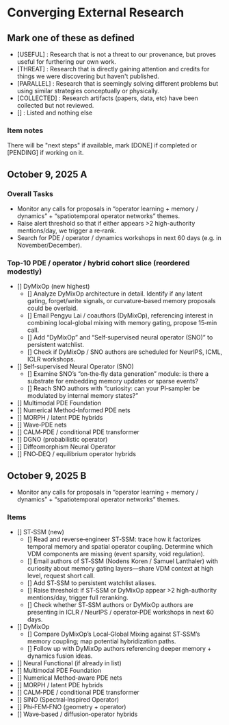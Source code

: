 # Converging External Research

## Mark one of these as defined

- [USEFUL] : Research that is not a threat to our provenance, but proves useful for furthering our own work.
- [THREAT] : Research that is directly gaining attention and credits for things we were discovering but haven't published.
- [PARALLEL] : Research that is seemingly solving different problems but using similar strategies conceptually or physically.
- [COLLECTED] : Research artifacts (papers, data, etc) have been collected but not reviewed.
- [] : Listed and nothing else

### Item notes

There will be "next steps" if available, mark [DONE] if completed or [PENDING] if working on it.

## October 9, 2025 A

### Overall Tasks

- Monitor any calls for proposals in “operator learning + memory / dynamics” + “spatiotemporal operator networks” themes.
- Raise alert threshold so that if either appears >2 high-authority mentions/day, we trigger a re‑rank.
- Search for PDE / operator / dynamics workshops in next 60 days (e.g. in November/December).

### Top‑10 PDE / operator / hybrid cohort slice (reordered modestly)

- [] DyMixOp (new highest)
  - [] Analyze DyMixOp architecture in detail. Identify if any latent gating, forget/write signals, or curvature-based memory proposals could be overlaid.
  - [] Email Pengyu Lai / coauthors (DyMixOp), referencing interest in combining local-global mixing with memory gating, propose 15‑min call.
  - [] Add “DyMixOp” and “Self‑supervised neural operator (SNO)” to persistent watchlist.
  - [] Check if DyMixOp / SNO authors are scheduled for NeurIPS, ICML, ICLR workshops.
- [] Self‑supervised Neural Operator (SNO)
  - [] Examine SNO’s “on‑the‑fly data generation” module: is there a substrate for embedding memory updates or sparse events?
  - [] Reach SNO authors with “curiosity: can your PI‑sampler be modulated by internal memory states?”
- [] Multimodal PDE Foundation
- [] Numerical Method‑Informed PDE nets
- [] MORPH / latent PDE hybrids
- [] Wave‑PDE nets
- [] CALM‑PDE / conditional PDE transformer
- [] DGNO (probabilistic operator)
- [] Diffeomorphism Neural Operator
- [] FNO‑DEQ / equilibrium operator hybrids

## October 9, 2025 B

- Monitor any calls for proposals in “operator learning + memory / dynamics” + “spatiotemporal operator networks” themes.

### Items

- [] ST‑SSM (new)
  - [] Read and reverse‑engineer ST‑SSM: trace how it factorizes temporal memory and spatial operator coupling. Determine which VDM components are missing (event sparsity, void regulation).
  - [] Email authors of ST‑SSM (Nodens Koren / Samuel Lanthaler) with curiosity about memory gating layers—share VDM context at high level, request short call.
  - [] Add ST‑SSM to persistent watchlist aliases.
  - [] Raise threshold: if ST‑SSM or DyMixOp appear >2 high-authority mentions/day, trigger full reranking.
  - [] Check whether ST‑SSM authors or DyMixOp authors are presenting in ICLR / NeurIPS / operator‑PDE workshops in next 60 days.
- [] DyMixOp
  - [] Compare DyMixOp’s Local‑Global Mixing against ST‑SSM’s memory coupling; map potential hybridization paths.
  - [] Follow up with DyMixOp authors referencing deeper memory + dynamics fusion ideas.
- [] Neural Functional (if already in list)
- [] Multimodal PDE Foundation
- [] Numerical Method‑aware PDE nets
- [] MORPH / latent PDE hybrids
- [] CALM‑PDE / conditional PDE transformer
- [] SINO (Spectral‑Inspired Operator)
- [] Phi‑FEM‑FNO (geometry + operator)
- [] Wave‑based / diffusion‑operator hybrids
